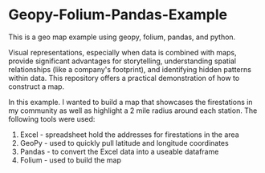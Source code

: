 # Geopy-Folium-Pandas-Example
This is a geo map example using geopy, folium, pandas, and python.


Visual representations, especially when data is combined with maps, provide significant advantages for storytelling, understanding spatial relationships (like a company's footprint), and identifying hidden patterns within data. This repository offers a practical demonstration of how to construct a map.

In this example. I wanted to build a map that showcases the firestations in my community as well as highlight a 2 mile radius around each station. 
The following tools were used:
1) Excel - spreadsheet hold the addresses for firestations in the area
2) GeoPy - used to quickly pull latitude and longitude coordinates 
3) Pandas - to convert the Excel data into a useable dataframe
4) Folium - used to build the map


